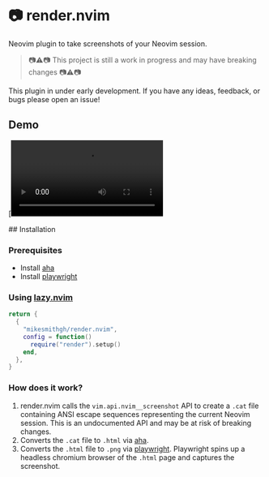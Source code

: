 # :camera: render.nvim
Neovim plugin to take screenshots of your Neovim session.
> :camera::warning::camera: This project is still a work in progress and may have breaking changes :camera::warning::camera:

This plugin in under early development. If you have any ideas, feedback, or bugs please open an issue! 

## Demo
[![render.nvim demo](https://user-images.githubusercontent.com/10135646/224584522-de16094e-a211-4e70-b88b-1d6ce5147d1a.mov)

  </video>
## Installation

### Prerequisites
- Install [aha](https://github.com/theZiz/aha)
- Install [playwright](https://playwright.dev/)

### Using [lazy.nvim](https://github.com/folke/lazy.nvim)
```lua
return {
  {
    "mikesmithgh/render.nvim",
    config = function()
      require("render").setup()
    end,
  },
}
```

### How does it work?
1. render.nvim calls the `vim.api.nvim__screenshot` API to create a `.cat` file containing ANSI escape sequences representing the current Neovim session. This is an undocumented API and may be at risk of breaking changes.
2. Converts the `.cat` file to `.html` via [aha](https://github.com/theZiz/aha).
3. Converts the `.html` file to `.png` via [playwright](https://playwright.dev/). Playwright spins up a headless chromium browser of the `.html` page and captures the screenshot.
